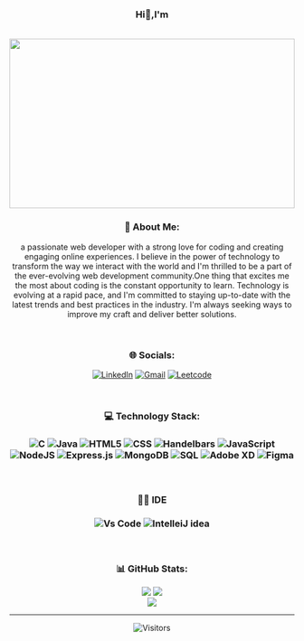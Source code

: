 <h3 align="center">Hi👋,I'm</h3><br>
<img src="https://lh3.googleusercontent.com/drive-viewer/AITFw-xjyMob9U2_SfRTH4pxYeZNV5kXwuZFnZDZFOOs2BvRuR-9F-UPduKEct2voY-IjIbMU2Ib7cQIA97Kz6s-rhHx-ROl=s1600" alt="" style="height:300px;width:100%">

<h3 align="center">💫 About Me:</h3>
<p align="center">a passionate web developer with a strong love for coding and creating engaging online experiences. I believe in the power of technology to transform the way we interact with the world and I'm thrilled to be a part of the ever-evolving web development community.One thing that excites me the most about coding is the constant opportunity to learn. Technology is evolving at a rapid pace, and I'm committed to staying up-to-date with the latest trends and best practices in the industry. I'm always seeking ways to improve my craft and deliver better solutions.</p><br>



<h3 align="center">🌐 Socials:</h3>
<div align="center">
  <a  href="https://www.linkedin.com/in/hemanth-dhanamadhavan-39a2a31b5">
    
  ![LinkedIn](https://img.shields.io/badge/LinkedIn-%230077B5.svg?logo=linkedin&logoColor=white)</a> <a href="mailto:hemanthmadhavan77@gmail.com">  ![Gmail](https://img.shields.io/badge/Gmail-D14836?logo=gmail&logoColor=white)</a> <a href="https://leetcode.com/HemanthD77/">![Leetcode](https://img.shields.io/badge/-LeetCode-FFA116?logo=LeetCode&logoColor=black)</a>
</div><br>

<h3 align="center"> 💻 Technology Stack:<h3>
<div align="center">
  
![C](https://img.shields.io/badge/c-%2300599C.svg?style=flat&logo=c&logoColor=white) ![Java](https://img.shields.io/badge/java-%23ED8B00.svg?style=flat&logo=java&logoColor=white) ![HTML5](https://img.shields.io/badge/html5-%23E34F26.svg?style=flat&logo=html5&logoColor=white) ![CSS](https://img.shields.io/badge/CSS3-1572B6?logo=css3&logoColor=white)  ![Handelbars](https://img.shields.io/badge/Handlebars.js-f0772b?logo=handlebarsdotjs&logoColor=black) ![JavaScript](https://img.shields.io/badge/javascript-%23323330.svg?style=flat&logo=javascript&logoColor=%23F7DF1E) ![NodeJS](https://img.shields.io/badge/node.js-6DA55F?style=flat&logo=node.js&logoColor=white) ![Express.js](https://img.shields.io/badge/express.js-%23404d59.svg?style=flat&logo=express&logoColor=%2361DAFB) ![MongoDB](https://img.shields.io/badge/MongoDB-%234ea94b.svg?style=flat&logo=mongodb&logoColor=white) ![SQL](https://img.shields.io/badge/MySQL-005C84?logo=mysql&logoColor=white) ![Adobe XD](https://img.shields.io/badge/Adobe%20XD-470137?style=flat&logo=Adobe%20XD&logoColor=#FF61F6) 	![Figma](https://img.shields.io/badge/figma-%23F24E1E.svg?style=flat&logo=figma&logoColor=white) </div><br>

<div align="center">
  <h4>👩‍💻 IDE</h4>
  
 ![Vs Code](https://img.shields.io/badge/VSCode-0078D4?&logo=visual%20studio%20code&logoColor=white) ![IntelleiJ idea](https://img.shields.io/badge/IntelliJ_IDEA-000000.svg?logo=intellij-idea&logoColor=white)
</div><br>

<h3 align="center">📊 GitHub Stats:</h3>

<div align="center">
  
  ![](https://github-readme-stats.vercel.app/api?username=hemanthd077&theme=radical&hide_border=false&include_all_commits=true&count_private=false) ![](https://github-readme-streak-stats.herokuapp.com/?user=hemanthd077&theme=radical&hide_border=false)<br/> ![](https://github-readme-stats.vercel.app/api/top-langs/?username=hemanthd077&theme=radical&hide_border=false&include_all_commits=true&count_private=false&layout=compact) 
</div>

---

<div align="center">
  
![Visitors](https://api.visitorbadge.io/api/visitors?path=hemanth077&labelColor=%23d9e3f0&countColor=%23263759&style=flat-square&labelStyle=upper)

</div>

